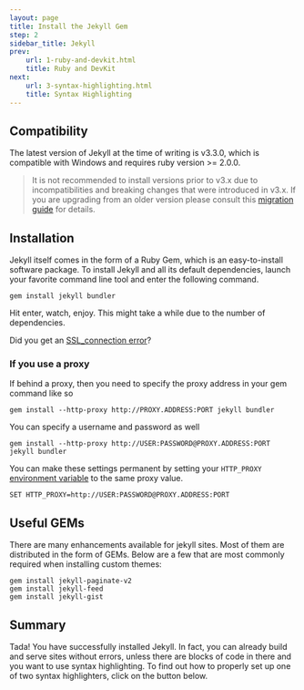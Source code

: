 ```yaml
---
layout: page
title: Install the Jekyll Gem
step: 2
sidebar_title: Jekyll
prev:
    url: 1-ruby-and-devkit.html
    title: Ruby and DevKit
next:
    url: 3-syntax-highlighting.html
    title: Syntax Highlighting
---
```

## Compatibility
The latest version of Jekyll at the time of writing is v3.3.0, which is compatible with Windows and requires ruby version >= 2.0.0. 
> It is not recommended to install versions prior to v3.x due to incompatibilities and breaking changes that were introduced in v3.x.
If you are upgrading from an older version please consult this <a href="http://jekyllrb.com/docs/upgrading/2-to-3/">migration guide</a> for details.

## Installation
Jekyll itself comes in the form of a Ruby Gem, which is an easy-to-install software package. To install Jekyll and all its default dependencies, launch your favorite command line tool and enter the following command.

```
gem install jekyll bundler
```

Hit enter, watch, enjoy. This might take a while due to the number of dependencies.

Did you get an [SSL_connection error](2x-jekyll-gem-sslerror)?

### If you use a proxy
If behind a proxy, then you need to specify the proxy address in your gem command like so

```
gem install --http-proxy http://PROXY.ADDRESS:PORT jekyll bundler
```

You can specify a username and password as well

```
gem install --http-proxy http://USER:PASSWORD@PROXY.ADDRESS:PORT jekyll bundler
```

You can make these settings permanent by setting your `HTTP_PROXY` [environment variable](2x-jekyll-gem-windows-path) to the same proxy value.

```
SET HTTP_PROXY=http://USER:PASSWORD@PROXY.ADDRESS:PORT
```

## Useful GEMs
There are many enhancements available for jekyll sites. Most of them are distributed in the form of GEMs. Below are a few that are most commonly required when installing custom themes:

```
gem install jekyll-paginate-v2
gem install jekyll-feed
gem install jekyll-gist
```

## Summary
Tada! You have successfully installed Jekyll. In fact, you can already build and serve sites without errors, unless there are blocks of code in there and you want to use syntax highlighting. To find out how to properly set up one of two syntax highlighters, click on the button below.